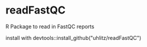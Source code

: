 # readFastQC

R Package to read in FastQC reports

install with devtools::install_github("uhlitz/readFastQC")

